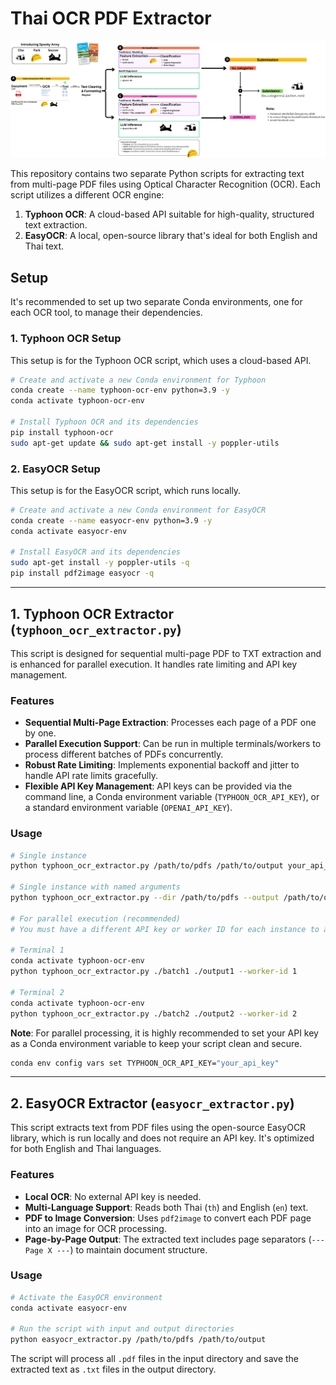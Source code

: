 # Thai OCR PDF Extractor

![Our Solution](assets\architecture.png "Solution Design")


This repository contains two separate Python scripts for extracting text from multi-page PDF files using Optical Character Recognition (OCR). Each script utilizes a different OCR engine:

1.  **Typhoon OCR**: A cloud-based API suitable for high-quality, structured text extraction.
2.  **EasyOCR**: A local, open-source library that's ideal for both English and Thai text.

## Setup

It's recommended to set up two separate Conda environments, one for each OCR tool, to manage their dependencies.

### 1\. Typhoon OCR Setup

This setup is for the Typhoon OCR script, which uses a cloud-based API.

```bash
# Create and activate a new Conda environment for Typhoon
conda create --name typhoon-ocr-env python=3.9 -y
conda activate typhoon-ocr-env

# Install Typhoon OCR and its dependencies
pip install typhoon-ocr
sudo apt-get update && sudo apt-get install -y poppler-utils
```

### 2\. EasyOCR Setup

This setup is for the EasyOCR script, which runs locally.

```bash
# Create and activate a new Conda environment for EasyOCR
conda create --name easyocr-env python=3.9 -y
conda activate easyocr-env

# Install EasyOCR and its dependencies
sudo apt-get install -y poppler-utils -q
pip install pdf2image easyocr -q
```

-----

## 1\. Typhoon OCR Extractor (`typhoon_ocr_extractor.py`)

This script is designed for sequential multi-page PDF to TXT extraction and is enhanced for parallel execution. It handles rate limiting and API key management.

### Features

  * **Sequential Multi-Page Extraction**: Processes each page of a PDF one by one.
  * **Parallel Execution Support**: Can be run in multiple terminals/workers to process different batches of PDFs concurrently.
  * **Robust Rate Limiting**: Implements exponential backoff and jitter to handle API rate limits gracefully.
  * **Flexible API Key Management**: API keys can be provided via the command line, a Conda environment variable (`TYPHOON_OCR_API_KEY`), or a standard environment variable (`OPENAI_API_KEY`).

### Usage

```bash
# Single instance
python typhoon_ocr_extractor.py /path/to/pdfs /path/to/output your_api_key

# Single instance with named arguments
python typhoon_ocr_extractor.py --dir /path/to/pdfs --output /path/to/output --api-key your_api_key

# For parallel execution (recommended)
# You must have a different API key or worker ID for each instance to avoid conflicts.

# Terminal 1
conda activate typhoon-ocr-env
python typhoon_ocr_extractor.py ./batch1 ./output1 --worker-id 1

# Terminal 2
conda activate typhoon-ocr-env
python typhoon_ocr_extractor.py ./batch2 ./output2 --worker-id 2
```

**Note**: For parallel processing, it is highly recommended to set your API key as a Conda environment variable to keep your script clean and secure.

```bash
conda env config vars set TYPHOON_OCR_API_KEY="your_api_key"
```

-----

## 2\. EasyOCR Extractor (`easyocr_extractor.py`)

This script extracts text from PDF files using the open-source EasyOCR library, which is run locally and does not require an API key. It's optimized for both English and Thai languages.

### Features

  * **Local OCR**: No external API key is needed.
  * **Multi-Language Support**: Reads both Thai (`th`) and English (`en`) text.
  * **PDF to Image Conversion**: Uses `pdf2image` to convert each PDF page into an image for OCR processing.
  * **Page-by-Page Output**: The extracted text includes page separators (`--- Page X ---`) to maintain document structure.

### Usage

```bash
# Activate the EasyOCR environment
conda activate easyocr-env

# Run the script with input and output directories
python easyocr_extractor.py /path/to/pdfs /path/to/output
```

The script will process all `.pdf` files in the input directory and save the extracted text as `.txt` files in the output directory.